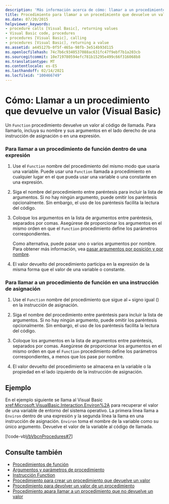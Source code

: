 ```yaml
---
description: 'Más información acerca de cómo: llamar a un procedimiento que devuelve un valor (Visual Basic)'
title: Procedimiento para llamar a un procedimiento que devuelve un valor
ms.date: 07/20/2015
helpviewer_keywords:
- procedure calls [Visual Basic], returning values
- Visual Basic code, procedures
- procedures [Visual Basic], calling
- procedures [Visual Basic], returning a value
ms.assetid: a445127b-0f5f-465a-98fb-3e514b93d115
ms.openlocfilehash: 74c7b6c9340537088ac631fc47f9ebf7b1a203cb
ms.sourcegitcommit: 10e719780594efc781b15295e499c66f316068b8
ms.translationtype: MT
ms.contentlocale: es-ES
ms.lasthandoff: 02/14/2021
ms.locfileid: "100466749"
---
```

# <a name="how-to-call-a-procedure-that-returns-a-value-visual-basic"></a>Cómo: Llamar a un procedimiento que devuelve un valor (Visual Basic)

Un `Function` procedimiento devuelve un valor al código de llamada. Para llamarlo, incluya su nombre y sus argumentos en el lado derecho de una instrucción de asignación o en una expresión.  
  
### <a name="to-call-a-function-procedure-within-an-expression"></a>Para llamar a un procedimiento de función dentro de una expresión  
  
1. Use el `Function` nombre del procedimiento del mismo modo que usaría una variable. Puede usar una `Function` llamada a procedimiento en cualquier lugar en el que pueda usar una variable o una constante en una expresión.  
  
2. Siga el nombre del procedimiento entre paréntesis para incluir la lista de argumentos. Si no hay ningún argumento, puede omitir los paréntesis opcionalmente. Sin embargo, el uso de los paréntesis facilita la lectura del código.  
  
3. Coloque los argumentos en la lista de argumentos entre paréntesis, separados por comas. Asegúrese de proporcionar los argumentos en el mismo orden en que el `Function` procedimiento define los parámetros correspondientes.  
  
     Como alternativa, puede pasar uno o varios argumentos por nombre. Para obtener más información, vea [pasar argumentos por posición y por nombre](./passing-arguments-by-position-and-by-name.md).  
  
4. El valor devuelto del procedimiento participa en la expresión de la misma forma que el valor de una variable o constante.  
  
### <a name="to-call-a-function-procedure-in-an-assignment-statement"></a>Para llamar a un procedimiento de función en una instrucción de asignación  
  
1. Use el `Function` nombre del procedimiento que sigue al `=` signo igual () en la instrucción de asignación.  
  
2. Siga el nombre del procedimiento entre paréntesis para incluir la lista de argumentos. Si no hay ningún argumento, puede omitir los paréntesis opcionalmente. Sin embargo, el uso de los paréntesis facilita la lectura del código.  
  
3. Coloque los argumentos en la lista de argumentos entre paréntesis, separados por comas. Asegúrese de proporcionar los argumentos en el mismo orden en que el `Function` procedimiento define los parámetros correspondientes, a menos que los pase por nombre.  
  
4. El valor devuelto del procedimiento se almacena en la variable o la propiedad en el lado izquierdo de la instrucción de asignación.  
  
## <a name="example"></a>Ejemplo  

 En el ejemplo siguiente se llama al Visual Basic <xref:Microsoft.VisualBasic.Interaction.Environ%2A> para recuperar el valor de una variable de entorno del sistema operativo. La primera línea llama a `Environ` dentro de una expresión y la segunda línea la llama en una instrucción de asignación. `Environ` toma el nombre de la variable como su único argumento. Devuelve el valor de la variable al código de llamada.  
  
 [!code-vb[VbVbcnProcedures#7](~/samples/snippets/visualbasic/VS_Snippets_VBCSharp/VbVbcnProcedures/VB/Class1.vb#7)]  
  
## <a name="see-also"></a>Consulte también

- [Procedimientos de función](./function-procedures.md)
- [Argumentos y parámetros de procedimiento](./procedure-parameters-and-arguments.md)
- [Instrucción Function](../../../language-reference/statements/function-statement.md)
- [Procedimiento para crear un procedimiento que devuelve un valor](./how-to-create-a-procedure-that-returns-a-value.md)
- [Procedimiento para devolver un valor de un procedimiento](./how-to-return-a-value-from-a-procedure.md)
- [Procedimiento apara llamar a un procedimiento que no devuelve un valor](./how-to-call-a-procedure-that-does-not-return-a-value.md)
